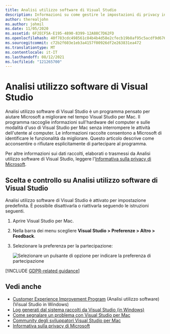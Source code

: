 ```yaml
---
title: Analisi utilizzo software di Visual Studio
description: Informazioni su come gestire le impostazioni di privacy in Visual Studio per Mac.
author: therealjohn
ms.author: johmil
ms.date: 11/05/2020
ms.assetid: 6F2ECF5A-E195-4890-8399-12A88C7D62FD
ms.openlocfilehash: 40f783cdc498561c84b4b4d58e2cfecb19b8af95c5acdf9d6761bb9842730648
ms.sourcegitcommit: c72b2f603e1eb3a4157f00926df2e263831ea472
ms.translationtype: MT
ms.contentlocale: it-IT
ms.lasthandoff: 08/12/2021
ms.locfileid: "121265700"
---
```

# <a name="visual-studio-customer-experience-improvement-program"></a>Analisi utilizzo software di Visual Studio

Analisi utilizzo software di Visual Studio è un programma pensato per aiutare Microsoft a migliorare nel tempo Visual Studio per Mac. Il programma raccoglie informazioni sull'hardware del computer e sulle modalità d'uso di Visual Studio per Mac senza interrompere le attività dell'utente al computer. Le informazioni raccolte consentono a Microsoft di identificare le funzionalità da migliorare. Questo articolo descrive come acconsentire o rifiutare esplicitamente di partecipare al programma.

Per altre informazioni sui dati raccolti, elaborati o trasmessi da Analisi utilizzo software di Visual Studio, leggere l'[Informativa sulla privacy di Microsoft](https://privacy.microsoft.com/privacystatement).

## <a name="choice-and-control-over-the-visual-studio-customer-experience-improvement-program"></a>Scelta e controllo su Analisi utilizzo software di Visual Studio

Analisi utilizzo software di Visual Studio è attivato per impostazione predefinita. È possibile disattivarla o riattivarla seguendo le istruzioni seguenti.

1. Aprire Visual Studio per Mac.

1. Nella barra dei menu scegliere **Visual Studio > Preferenze > Altro > Feedback**.

1. Selezionare la preferenza per la partecipazione:

    ![Selezionare un pulsante di opzione per indicare la preferenza di partecipazione](media/visual-studio-experience-improvement-program-image1.png)

[!INCLUDE [GDPR-related guidance](../docs/misc/includes/gdpr-hybrid-note.md)]

## <a name="see-also"></a>Vedi anche

* [Customer Experience Improvement Program](/visualstudio/ide/visual-studio-experience-improvement-program) (Analisi utilizzo software) (Visual Studio in Windows)
* [Log generati dal sistema raccolti da Visual Studio (in Windows)](/visualstudio/ide/diagnostic-data-collection)
* [Come segnalare un problema con Visual Studio per Mac](report-a-problem.md)
* [Community degli sviluppatori Visual Studio per Mac](https://aka.ms/feedback/vsm-home)
* [Informativa sulla privacy di Microsoft](https://privacy.microsoft.com/privacystatement)
